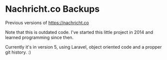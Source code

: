 # Nachricht.co Backups
Previous versions of https://nachricht.co

Note that this is outdated code. I've started this little project in 2014 and learned programming since then.

Currently it's in version 5, using Laravel, object oriented code and a propper git history. :)
